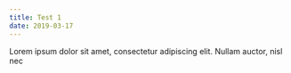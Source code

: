 ```yaml
---
title: Test 1
date: 2019-03-17
---
```

 Lorem ipsum dolor sit amet, consectetur adipiscing elit. Nullam auctor, nisl nec